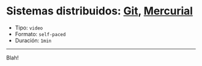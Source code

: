 # Sistemas distribuidos: [Git](https://git-scm.com/), [Mercurial](https://www.mercurial-scm.org/)

* Tipo: `video`
* Formato: `self-paced`
* Duración: `1min`

***

Blah!
